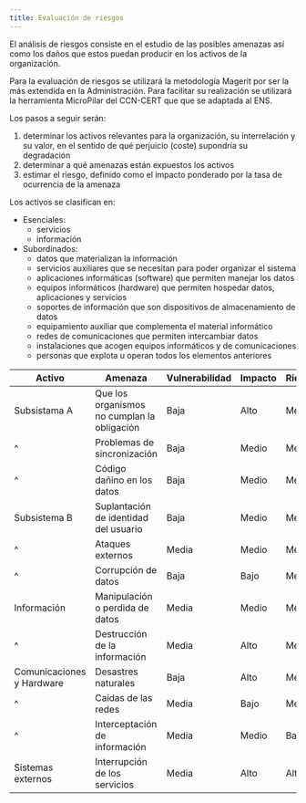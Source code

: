 ```yaml
---
title: Evaluación de riesgos
---
```


El análisis de riesgos consiste en el estudio de las posibles amenazas así como los daños que estos
puedan producir en los activos de la organización.

Para la evaluación de riesgos se utilizará la metodología Magerit por ser la más extendida en la
Administración. Para facilitar su realización se utilizará la herramienta MicroPilar del CCN-CERT que
que se adaptada al ENS.

Los pasos a seguir serán:

1. determinar los activos relevantes para la organización, su interrelación
y su valor, en el sentido de qué perjuicio (coste) supondría su degradación
2. determinar a qué amenazas están expuestos los activos
3. estimar el riesgo, definido como el impacto ponderado por la tasa de ocurrencia
de la amenaza

Los activos se clasifican en:

* Esenciales:
    * servicios
    * información
* Subordinados:
    * datos que materializan la información
    * servicios auxiliares que se necesitan para poder organizar el sistema
    * aplicaciones informáticas (software) que permiten manejar los datos
    * equipos informáticos (hardware) que permiten hospedar datos, aplicaciones
    y servicios
    * soportes de información que son dispositivos de almacenamiento de datos
    * equipamiento auxiliar que complementa el material informático
    * redes de comunicaciones que permiten intercambiar datos
    * instalaciones que acogen equipos informáticos y de comunicaciones
    * personas que explota u operan todos los elementos anteriores

| Activo | Amenaza | Vulnerabilidad | Impacto | Riesgo | Dimensión |
|--------|---------|----------------|---------|--------|-----------|
| Subsistama A | Que los organismos no cumplan la obligación | Baja | Alto | Medio | D |
| ^ | Problemas de sincronización | Baja | Medio | Medio | ACID |
| ^ | Código dañino en los datos | Baja | Medio | Medio | CID |
| Subsistema B | Suplantación de identidad del usuario | Baja | Medio | Medio | ACI |
| ^ | Ataques externos | Media | Medio | Medio | D |
| ^ | Corrupción de datos | Baja | Bajo | Medio | AI |
| Información | Manipulación o perdida de datos | Media | Medio | Medio | IDT |
| ^ | Destrucción de la información | Media | Alto | Medio | D |
| Comunicaciones y Hardware |Desastres naturales | Baja | Alto | Medio | IDT |
| ^ | Caídas de las redes | Media | Bajo | Medio | D |
| ^ | Interceptación de información | Media | Medio | Bajo | C |
| Sistemas externos | Interrupción de los servicios | Media | Alto | Alto | D |
